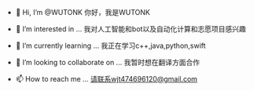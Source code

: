 - 👋 Hi, I’m @WUTONK
  你好，我是WUTONK

- 👀 I’m interested in ...
  我对人工智能和bot以及自动化计算和志愿项目感兴趣
  
- 🌱 I’m currently learning ...
我正在学习c++,java,python,swift

- 💞️ I’m looking to collaborate on ...
我暂时想在翻译方面合作

- 📫 How to reach me ...
请联系wjt474696120@gmail.com

<!---
WUTONK/WUTONK is a ✨ special ✨ repository because its `README.md` (this file) appears on your GitHub profile.
You can click the Preview link to take a look at your changes.
--->
